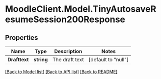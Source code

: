 # MoodleClient.Model.TinyAutosaveResumeSession200Response

## Properties

Name | Type | Description | Notes
------------ | ------------- | ------------- | -------------
**Drafttext** | **string** | The draft text | [default to "null"]

[[Back to Model list]](../README.md#documentation-for-models) [[Back to API list]](../README.md#documentation-for-api-endpoints) [[Back to README]](../README.md)

